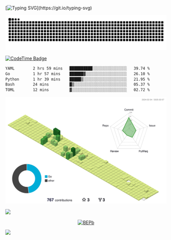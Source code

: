 [![Typing SVG](https://readme-typing-svg.demolab.com?font=JetBrains+Mono&duration=3000&center=true&vCenter=true&multiline=true&repeat=false&width=800&height=80&lines=Welcome+to+KevinMatt's+workshop;Do+not+go+gentle+into+that+good+night.)](https://git.io/typing-svg)

![snake-grid](https://raw.githubusercontent.com/kevinmatthe/kevinmatthe/output/github-contribution-grid-snake-dark.svg)

[![CodeTime Badge](https://img.shields.io/endpoint?style=flat-square&color=222&url=https%3A%2F%2Fapi.codetime.dev%2Fshield%3Fid%3D30418%26project%3D%26in=0)](https://codetime.dev)

<!--START_SECTION:waka-->

```txt
YAML        2 hrs 59 mins   ██████████░░░░░░░░░░░░░░░   39.74 %
Go          1 hr 57 mins    ██████▓░░░░░░░░░░░░░░░░░░   26.10 %
Python      1 hr 39 mins    █████▒░░░░░░░░░░░░░░░░░░░   21.95 %
Bash        24 mins         █▒░░░░░░░░░░░░░░░░░░░░░░░   05.37 %
TOML        12 mins         ▓░░░░░░░░░░░░░░░░░░░░░░░░   02.72 %
```

<!--END_SECTION:waka-->

<!--   profile-green-animate -->
![](./profile-3d-contrib/profile-green-animate.svg)

<!--  2d history skills -->
<img src="https://cr-skills-chart-widget.azurewebsites.net/api/api?username=kevinmatthe" width="auto"></img>

<p align="center"> 
<a href="https://github.com/ryo-ma/github-profile-trophy"><img src="https://github-profile-trophy.vercel.app/?username=kevinmatthe" alt="BEPb" /></a>
</p>

<img src="https://cr-ss-service.azurewebsites.net/api/ScreenShot?widget=summary&username=kevinmatthe" width="auto"></img>
